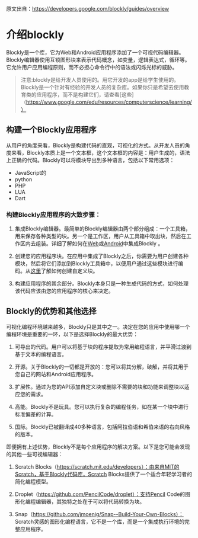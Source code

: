 原文出自：https://developers.google.com/blockly/guides/overview
# 介绍blockly
Blockly是一个库，它为Web和Android应用程序添加了一个可视代码编辑器。 Blockly编辑器使用互锁图形块来表示代码概念，如变量，逻辑表达式，循环等。 它允许用户应用编程原则，而不必担心命令行中的语法或闪烁光标的威胁。

> 注意:blockly是给开发人员使用的。用它开发的app是给学生使用的。Blockly是一个针对有经验的开发人员的复杂库。如果你只是希望去使用教育类的应用程序，而不是构建它们，请查看[这些]（https://www.google.com/edu/resources/computerscience/learning/）

## 构建一个Blockly应用程序

从用户的角度来看，Blockly是构建代码的直观，可视化的方式。从开发人员的角度来看，Blockly本质上是一个文本框，这个文本框的内容是：用户生成的，语法上正确的代码。Blockly可以将模块导出到多种语言，包括以下常用选项：

- JavaScript的
- python
- PHP
- LUA
- Dart

### 构建Blockly应用程序的大致步骤：

1. 集成Blockly编辑器。最简单的Blockly编辑器由两个部分组成：一个工具箱，用来保存各种类型的块。另一个是工作区，用户从工具箱中取出块，然后在工作区内去组装。详细了解如何在[Web](https://developers.google.com/blockly/guides/get-started/web)或[Android](https://developers.google.com/blockly/guides/get-started/android)中集成Blockly 。

2. 创建您的应用程序块。在应用中集成了Blockly之后，你需要为用户创建各种模块，然后将它们添加到Blockly工具箱中，以便用户通过这些模块进行编码。从[这里](https://developers.google.com/blockly/guides/create-custom-blocks/overview)了解如何创建自定义块。

3. 构建应用程序的其余部分。Blockly本身只是一种生成代码的方式，如何处理该代码应该由您的应用程序的核心来决定。


## Blockly的优势和其他选择
可视化编程环境越来越多，Blockly只是其中之一。决定在您的应用中使用哪一个编程环境是重要的一环，以下是选择Blockly的最大优势：

1. 可导出的代码。用户可以将基于块的程序提取为常用编程语言，并平滑过渡到基于文本的编程语言。

2. 开源。关于Blockly的一切都是开放的：您可以将其分解，破解，并将其用于您自己的网站和Android应用程序。

3. 扩展性。通过为您的API添加自定义块或删除不需要的块和功能来调整块以适应您的需求。

4. 高能。Blockly不是玩具。您可以执行复杂的编程任务，如在某一个块中进行标准偏差的计算。

5. 国际。Blockly已被翻译成40多种语言，包括阿拉伯语和希伯来语的右向风格的版本。

即便拥有上述优势，Blockly不是每个应用程序的解决方案。以下是您可能会发现的其他一些可视编辑器：

1. Scratch Blocks（https://scratch.mit.edu/developers）：由来自MIT的Scratch，基于Blockly代码库，Scratch Blocks提供了一个适合年轻学习者的简化编程模型。

2. Droplet（https://github.com/PencilCode/droplet）：支持Pencil Code的图形化编程编辑器，其独特之处在于可以将代码转换为块。

3. Snap（https://github.com/jmoenig/Snap--Build-Your-Own-Blocks）： Scratch灵感的图形化编程语言，它不是一个库，而是一个集成执行环境的完整应用程序。



